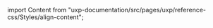 
import Content from "uxp-documentation/src/pages/uxp/reference-css/Styles/align-content";

<Content query="product=xd"/>
